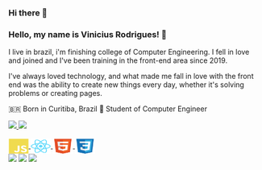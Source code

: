 ### Hi there 👋
### Hello, my name is Vinicius Rodrigues! 👋

I live in brazil, i'm finishing college of Computer Engineering. I fell in love and joined and I've been training in the front-end area since 2019.

I've always loved technology, and what made me fall in love with the front end was the ability to create new things every day, whether it's solving problems or creating pages.


🇧🇷 Born in Curitiba, Brazil
🚀 Student of Computer Engineer

 <div>
  <a href="https://github.com/ViniciusRodri">
  <img height="180em" src="https://github-readme-stats.vercel.app/api?username=ViniciusRodri&show_icons=true&theme=dark&include_all_commits=true&count_private=true"/>
  <img height="180em" src="https://github-readme-stats.vercel.app/api/top-langs/?username=ViniciusRodri&layout=compact&langs_count=7&theme=dark"/>
</div>
  
<div style="display: inline_block"><br>
  <img align="center" alt="Vini-Js" height="30" width="40" src="https://raw.githubusercontent.com/devicons/devicon/master/icons/javascript/javascript-plain.svg">
  <img align="center" alt="Vini-React" height="30" width="40" src="https://raw.githubusercontent.com/devicons/devicon/master/icons/react/react-original.svg">
  <img align="center" alt="Vini-HTML" height="30" width="40" src="https://raw.githubusercontent.com/devicons/devicon/master/icons/html5/html5-original.svg">
  <img align="center" alt="Vini-CSS" height="30" width="40" src="https://raw.githubusercontent.com/devicons/devicon/master/icons/css3/css3-original.svg">
</div>
 
 <div>
  <a href="https://www.instagram.com/vinirodriguesp" target="_blank"><img src="https://img.shields.io/badge/-Instagram-%23E4405F?style=for-the-badge&logo=instagram&logoColor=white" target="_blank"></a>
  <a href = "vinicius.arodrigues01@gmail.com"><img src="https://img.shields.io/badge/-Gmail-%23333?style=for-the-badge&logo=gmail&logoColor=white" target="_blank"></a>
  <a href="https://www.linkedin.com/in/vinialvesrodriguesp/" target="_blank"><img src="https://img.shields.io/badge/-LinkedIn-%230077B5?style=for-the-badge&logo=linkedin&logoColor=white" target="_blank"></a> 
 <div/>
 
 
